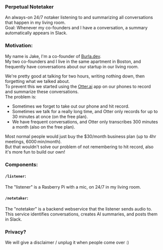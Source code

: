

### Perpetual Notetaker 

An always-on 24/7 notaker listening to and summarizing all conversations that happen in my living room.  
Goal: Whenever my co-founders and I have a conversation, a summary automatically appears in Slack.

### Motivation:

My name is Jake, I'm a co-founder of [Burla.dev](https://Burla.dev).  
My two co-founders and I live in the same apartment in Boston, and frequently have conversations about our startup in our living room.  

We're pretty good at talking for two hours, writing nothing down, then forgetting what we talked about.  
To prevent this we started using the [Otter.ai](https://Otter.ai) app on our phones to record and summarize these conversations.  
The problem is:
- Sometimes we forget to take out our phone and hit record.
- Sometimes we talk for a really long time, and Otter only records for up to 30 minutes at once (on the free plan).
- We have frequent conversations, and Otter only transcribes 300 minutes a month (also on the free plan).

Most normal people would just buy the $30/month business plan (up to 4hr meetings, 6000 min/month).  
But that wouldn't solve our problem of not remembering to hit record, also it's more fun to build our own!


### Components:

#### `/listener`:
The "listener" is a Rasberry Pi with a mic, on 24/7 in my living room.

#### `/notetaker`:
The "notetaker" is a backend webservice that the listener sends audio to.  
This service identifies conversations, creates AI summaries, and posts them in Slack.


### Privacy?
We will give a disclaimer / unplug it when people come over :)